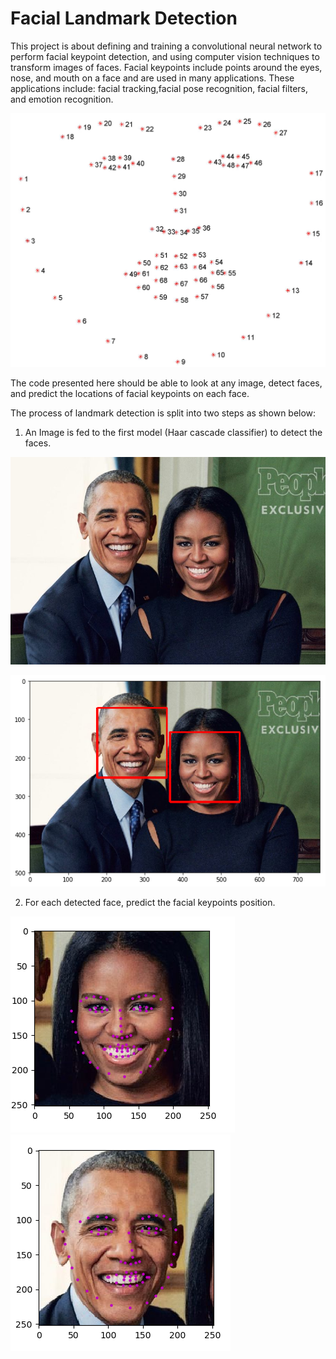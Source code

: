 # Facial Landmark Detection

This project is about defining and training a convolutional neural network to perform facial keypoint detection, and using computer vision techniques to transform images of faces.
Facial keypoints include points around the eyes, nose, and mouth on a face and are used in many applications. These applications include: facial tracking,facial pose recognition, facial filters, and emotion recognition.

![alt text](images/landmarks_numbered.jpg "Keypoints nunbers")


The code presented here should be able to look at any image, detect faces, and predict the locations of facial keypoints on each face. 

The process of landmark detection is split into two steps as shown below: 

1. An Image is fed to the first model (Haar cascade classifier) to detect the faces.

![alt text](images/obamas.jpg "Input Image")

![alt text](images/detected_faces.png "Detcted Faces")

2. For each detected face, predict the facial keypoints position.

![alt text](images/face1.png "Obama")
![alt text](images/face2.png "Michelle")
